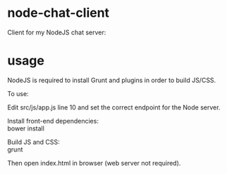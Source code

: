 node-chat-client
================

Client for my NodeJS chat server: 


usage
=====

NodeJS is required to install Grunt and plugins in order to build JS/CSS.

To use:

Edit src/js/app.js line 10 and set the correct endpoint for the Node server. 

Install front-end dependencies:  
bower install  

Build JS and CSS:  
grunt

Then open index.html in browser (web server not required).
